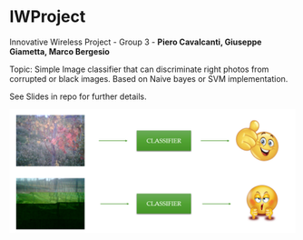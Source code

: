 # IWProject
Innovative Wireless Project - Group 3 - __Piero Cavalcanti, Giuseppe Giametta, Marco Bergesio__

Topic: Simple Image classifier that can discriminate right photos from corrupted or black images. Based on Naive bayes or SVM implementation. 

See Slides in repo for further details.

<img src="Cattura.PNG">
